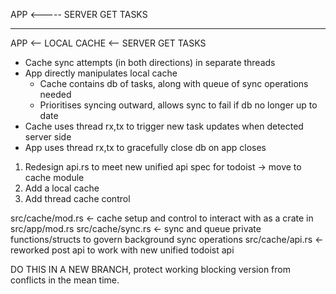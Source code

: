 APP   <-----  SERVER GET TASKS


------


APP   <-- LOCAL CACHE <-- SERVER GET TASKS

- Cache sync attempts (in both directions) in separate threads
- App directly manipulates local cache
	- Cache contains db of tasks, along with queue of sync operations needed
	- Prioritises syncing outward, allows sync to fail if db no longer up to date
- Cache uses thread rx,tx to trigger new task updates when detected server side
- App uses thread rx,tx to gracefully close db on app closes

1. Redesign api.rs to meet new unified api spec for todoist -> move to cache module
2. Add a local cache
3. Add thread cache control

src/cache/mod.rs <- cache setup and control to interact with as a crate in src/app/mod.rs
src/cache/sync.rs <- sync and queue private functions/structs to govern background sync operations
src/cache/api.rs <- reworked post api to work with new unified todoist api

DO THIS IN A NEW BRANCH, protect working blocking version from conflicts in the mean time.
